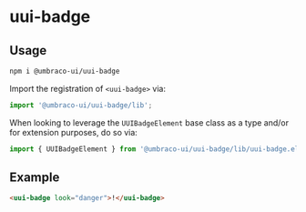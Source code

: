 # uui-badge

## Usage

```zsh
npm i @umbraco-ui/uui-badge
```

Import the registration of `<uui-badge>` via:

```javascript
import '@umbraco-ui/uui-badge/lib';
```

When looking to leverage the `UUIBadgeElement` base class as a type and/or for extension purposes, do so via:

```javascript
import { UUIBadgeElement } from '@umbraco-ui/uui-badge/lib/uui-badge.element';
```

## Example

```html
<uui-badge look="danger">!</uui-badge>
```
